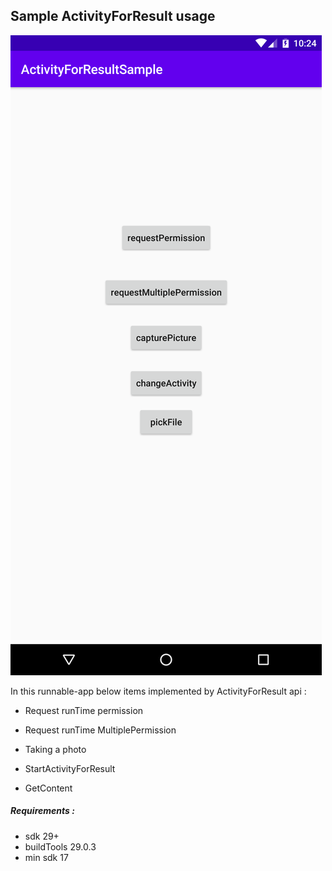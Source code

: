 ## Sample ActivityForResult usage 

![](https://github.com/smkazemi/Android-Simple-Exapmles/blob/master/ActivityForResultApi/screenShot.png)

In this runnable-app below items implemented by ActivityForResult api :

- Request runTime permission

- Request runTime MultiplePermission

- Taking a photo

- StartActivityForResult

- GetContent

##### Requirements : 

  - sdk 29+
  - buildTools 29.0.3
  - min sdk 17